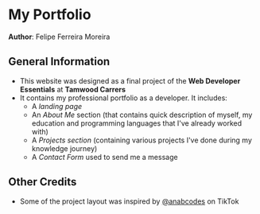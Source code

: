 # My Portfolio

**Author**: Felipe Ferreira Moreira

## General Information

-   This website was designed as a final project of the **Web Developer Essentials** at **Tamwood Carrers**
-   It contains my professional portfolio as a developer. It includes:
    -   A _landing page_
    -   An _About Me_ section (that contains quick description of myself, my education and programming languages that I've already worked with)
    -   A _Projects section_ (containing various projects I've done during my knowledge journey)
    -   A _Contact Form_ used to send me a message

## Other Credits

-   Some of the project layout was inspired by [@anabcodes](https://www.tiktok.com/@anabcodes) on TikTok
